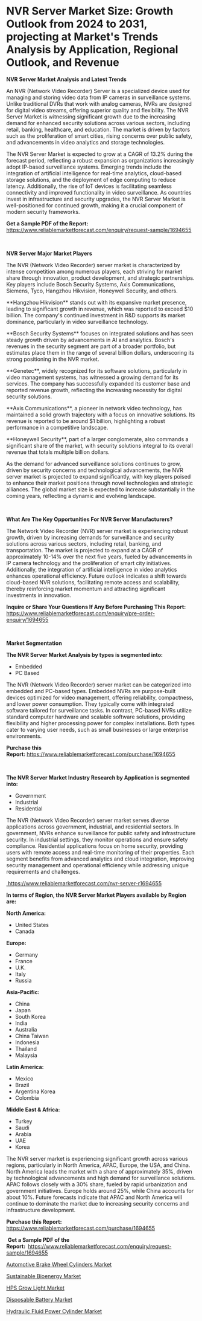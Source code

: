 <p><h1>NVR Server Market Size: Growth Outlook from 2024 to 2031, projecting at Market's Trends Analysis by Application, Regional Outlook, and Revenue</h1></p><p><strong>NVR Server Market Analysis and Latest Trends</strong></p>
<p><p>An NVR (Network Video Recorder) Server is a specialized device used for managing and storing video data from IP cameras in surveillance systems. Unlike traditional DVRs that work with analog cameras, NVRs are designed for digital video streams, offering superior quality and flexibility. The NVR Server Market is witnessing significant growth due to the increasing demand for enhanced security solutions across various sectors, including retail, banking, healthcare, and education. The market is driven by factors such as the proliferation of smart cities, rising concerns over public safety, and advancements in video analytics and storage technologies.</p><p>The NVR Server Market is expected to grow at a CAGR of 13.2% during the forecast period, reflecting a robust expansion as organizations increasingly adopt IP-based surveillance systems. Emerging trends include the integration of artificial intelligence for real-time analytics, cloud-based storage solutions, and the deployment of edge computing to reduce latency. Additionally, the rise of IoT devices is facilitating seamless connectivity and improved functionality in video surveillance. As countries invest in infrastructure and security upgrades, the NVR Server Market is well-positioned for continued growth, making it a crucial component of modern security frameworks.</p></p>
<p><strong>Get a Sample PDF of the Report:&nbsp;</strong> <a href="https://www.reliablemarketforecast.com/enquiry/request-sample/1694655?utm_campaign=1283&utm_medium=2&utm_source=Github&utm_content=ia&utm_term=06102024&utm_id=nvr-server">https://www.reliablemarketforecast.com/enquiry/request-sample/1694655</a></p>
<p>&nbsp;</p>
<p><strong>NVR Server Major Market Players</strong></p>
<p><p>The NVR (Network Video Recorder) server market is characterized by intense competition among numerous players, each striving for market share through innovation, product development, and strategic partnerships. Key players include Bosch Security Systems, Axis Communications, Siemens, Tyco, Hangzhou Hikvision, Honeywell Security, and others.</p><p>**Hangzhou Hikvision** stands out with its expansive market presence, leading to significant growth in revenue, which was reported to exceed $10 billion. The company's continued investment in R&D supports its market dominance, particularly in video surveillance technology.</p><p>**Bosch Security Systems** focuses on integrated solutions and has seen steady growth driven by advancements in AI and analytics. Bosch's revenues in the security segment are part of a broader portfolio, but estimates place them in the range of several billion dollars, underscoring its strong positioning in the NVR market.</p><p>**Genetec**, widely recognized for its software solutions, particularly in video management systems, has witnessed a growing demand for its services. The company has successfully expanded its customer base and reported revenue growth, reflecting the increasing necessity for digital security solutions.</p><p>**Axis Communications**, a pioneer in network video technology, has maintained a solid growth trajectory with a focus on innovative solutions. Its revenue is reported to be around $1 billion, highlighting a robust performance in a competitive landscape.</p><p>**Honeywell Security**, part of a larger conglomerate, also commands a significant share of the market, with security solutions integral to its overall revenue that totals multiple billion dollars.</p><p>As the demand for advanced surveillance solutions continues to grow, driven by security concerns and technological advancements, the NVR server market is projected to expand significantly, with key players poised to enhance their market positions through novel technologies and strategic alliances. The global market size is expected to increase substantially in the coming years, reflecting a dynamic and evolving landscape.</p></p>
<p>&nbsp;</p>
<p><strong>What Are The Key Opportunities For NVR Server Manufacturers?</strong></p>
<p><p>The Network Video Recorder (NVR) server market is experiencing robust growth, driven by increasing demands for surveillance and security solutions across various sectors, including retail, banking, and transportation. The market is projected to expand at a CAGR of approximately 10-14% over the next five years, fueled by advancements in IP camera technology and the proliferation of smart city initiatives. Additionally, the integration of artificial intelligence in video analytics enhances operational efficiency. Future outlook indicates a shift towards cloud-based NVR solutions, facilitating remote access and scalability, thereby reinforcing market momentum and attracting significant investments in innovation.</p></p>
<p><strong>Inquire or Share Your Questions If Any Before Purchasing This Report:</strong> <a href="https://www.reliablemarketforecast.com/enquiry/pre-order-enquiry/1694655?utm_campaign=1283&utm_medium=2&utm_source=Github&utm_content=ia&utm_term=06102024&utm_id=nvr-server">https://www.reliablemarketforecast.com/enquiry/pre-order-enquiry/1694655</a></p>
<p>&nbsp;</p>
<p><strong>Market Segmentation</strong></p>
<p><strong>The NVR Server Market Analysis by types is segmented into:</strong></p>
<p><ul><li>Embedded</li><li>PC Based</li></ul></p>
<p><p>The NVR (Network Video Recorder) server market can be categorized into embedded and PC-based types. Embedded NVRs are purpose-built devices optimized for video management, offering reliability, compactness, and lower power consumption. They typically come with integrated software tailored for surveillance tasks. In contrast, PC-based NVRs utilize standard computer hardware and scalable software solutions, providing flexibility and higher processing power for complex installations. Both types cater to varying user needs, such as small businesses or large enterprise environments.</p></p>
<p><strong>Purchase this Report:&nbsp;</strong><a href="https://www.reliablemarketforecast.com/purchase/1694655?utm_campaign=1283&utm_medium=2&utm_source=Github&utm_content=ia&utm_term=06102024&utm_id=nvr-server">https://www.reliablemarketforecast.com/purchase/1694655</a></p>
<p>&nbsp;</p>
<p><strong>The NVR Server Market Industry Research by Application is segmented into:</strong></p>
<p><ul><li>Government</li><li>Industrial</li><li>Residential</li></ul></p>
<p><p>The NVR (Network Video Recorder) server market serves diverse applications across government, industrial, and residential sectors. In government, NVRs enhance surveillance for public safety and infrastructure security. In industrial settings, they monitor operations and ensure safety compliance. Residential applications focus on home security, providing users with remote access and real-time monitoring of their properties. Each segment benefits from advanced analytics and cloud integration, improving security management and operational efficiency while addressing unique requirements and challenges.</p></p>
<p><a href="https://www.reliablemarketforecast.com/nvr-server-r1694655?utm_campaign=1283&utm_medium=2&utm_source=Github&utm_content=ia&utm_term=06102024&utm_id=nvr-server">&nbsp;https://www.reliablemarketforecast.com/nvr-server-r1694655</a></p>
<p><strong>In terms of Region, the NVR Server Market Players available by Region are:</strong></p>
<p>
    <p> <strong> North America: </strong>
        <ul>
            <li>United States</li>
            <li>Canada</li>
        </ul>
        </p> 
    <p> <strong> Europe: </strong>
        <ul>
            <li>Germany</li>
            <li>France</li>
            <li>U.K.</li>
            <li>Italy</li>
            <li>Russia</li>
        </ul>
        </p> 
    <p> <strong> Asia-Pacific: </strong>
        <ul>
            <li>China</li>
            <li>Japan</li>
            <li>South Korea</li>
            <li>India</li>
            <li>Australia</li>
            <li>China Taiwan</li>
            <li>Indonesia</li>
            <li>Thailand</li>
            <li>Malaysia</li>
        </ul>
        </p> 
    <p> <strong> Latin America: </strong>
        <ul>
            <li>Mexico</li>
            <li>Brazil</li>
            <li>Argentina Korea</li>
            <li>Colombia</li>
        </ul>
        </p> 
    <p> <strong> Middle East & Africa: </strong>
        <ul>
            <li>Turkey</li>
            <li>Saudi</li>
            <li>Arabia</li>
            <li>UAE</li>
            <li>Korea</li>
        </ul>
    </p>
    </p>
<p><p>The NVR server market is experiencing significant growth across various regions, particularly in North America, APAC, Europe, the USA, and China. North America leads the market with a share of approximately 35%, driven by technological advancements and high demand for surveillance solutions. APAC follows closely with a 30% share, fueled by rapid urbanization and government initiatives. Europe holds around 25%, while China accounts for about 10%. Future forecasts indicate that APAC and North America will continue to dominate the market due to increasing security concerns and infrastructure development.</p></p>
<p><strong>Purchase this Report: </strong><a href="https://www.reliablemarketforecast.com/purchase/1694655?utm_campaign=1283&utm_medium=2&utm_source=Github&utm_content=ia&utm_term=06102024&utm_id=nvr-server">https://www.reliablemarketforecast.com/purchase/1694655</a></p>
<p>&nbsp;<strong>Get a Sample PDF of the Report:&nbsp;&nbsp;</strong><a href="https://www.reliablemarketforecast.com/enquiry/request-sample/1694655?utm_campaign=1283&utm_medium=2&utm_source=Github&utm_content=ia&utm_term=06102024&utm_id=nvr-server">https://www.reliablemarketforecast.com/enquiry/request-sample/1694655</a></p>
<p><strong></strong></p>
<p><p><a href="https://github.com/AdeaOsmani695/Market-Research-Report-List-1/blob/main/automotive-brake-wheel-cylinders-market.md?utm_campaign=1283&utm_medium=2&utm_source=Github&utm_content=ia&utm_term=06102024&utm_id=nvr-server">Automotive Brake Wheel Cylinders Market</a></p><p><a href="https://issuu.com/reportprime-2/docs/sustainable-bioenergy-market-size-2_be5e6f23d4b724?utm_campaign=1283&utm_medium=2&utm_source=Github&utm_content=ia&utm_term=06102024&utm_id=nvr-server">Sustainable Bioenergy Market</a></p><p><a href="https://www.linkedin.com/pulse/hps-grow-light-market-segmentation-in-depth-analysis-te1xe?utm_campaign=1283&utm_medium=2&utm_source=Github&utm_content=ia&utm_term=06102024&utm_id=nvr-server">HPS Grow Light Market</a></p><p><a href="https://issuu.com/reportprime-2/docs/disposable-battery-market-size-2030_d2eda78a94bd4c?utm_campaign=1283&utm_medium=2&utm_source=Github&utm_content=ia&utm_term=06102024&utm_id=nvr-server">Disposable Battery Market</a></p><p><a href="https://github.com/rhiannafarm1/Market-Research-Report-List-1/blob/main/hydraulic-fluid-power-cylinder-market.md?utm_campaign=1283&utm_medium=2&utm_source=Github&utm_content=ia&utm_term=06102024&utm_id=nvr-server">Hydraulic Fluid Power Cylinder Market</a></p></p>
